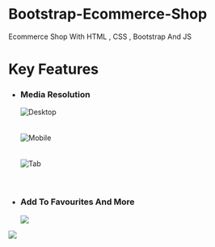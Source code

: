# Bootstrap-Ecommerce-Shop
Ecommerce Shop With HTML , CSS , Bootstrap And JS


<h1>Key Features</h1>

<ul>
  <li><h3>Media Resolution</h3></li>
  <img src="https://github.com/user-attachments/assets/260b7450-375b-4634-9767-8f95a85b0336" alt="Desktop"/>
  <br><br><br>
  <img src="https://github.com/user-attachments/assets/566a4f8a-f9b0-4d5e-aa25-61f8397ea2cb" alt="Mobile"/>
  <br><br><br>
  <img src="https://github.com/user-attachments/assets/2b0a04bb-80b1-4809-a434-5c445d07484a" alt="Tab"/>
  <br><br><br>


<li><h3>Add To Favourites And More</h3></li>
<img src="https://github.com/user-attachments/assets/328ba725-1eff-430f-8ef8-93e75c14ad09"/>

</ul>



<img src="https://readme-typing-svg.herokuapp.com?font=Fira+Code&size=18&pause=1000&color=2AF711&width=435&lines=Please+Follow+Me+For+Get+Notifications+%F0%9F%94%94+(https://git.io/typing-svg)"/>

